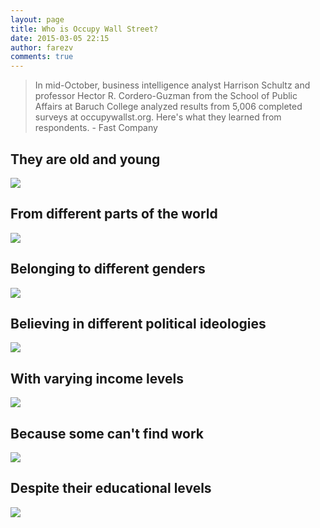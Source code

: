 ```yaml
---
layout: page
title: Who is Occupy Wall Street?
date: 2015-03-05 22:15
author: farezv
comments: true
---
```


> In mid-October, business intelligence analyst Harrison Schultz and professor Hector R. Cordero-Guzman from the School of Public Affairs at Baruch College analyzed results from 5,006 completed surveys at occupywallst.org. Here's what they learned from respondents. - Fast Company


## They are old and young
![](http://i.imgur.com/pTursVx.png)

## From different parts of the world
![](http://i.imgur.com/TGFlvBk.png)

## Belonging to different genders
![](http://i.imgur.com/7S6AlgF.png)

## Believing in different political ideologies
![](http://i.imgur.com/PwWmCqT.png)

## With varying income levels
![](http://i.imgur.com/PkuURGS.png)

## Because some can't find work
![](http://i.imgur.com/lSO2iJf.png)

## Despite their educational levels
![](http://i.imgur.com/cXmdWPL.png)